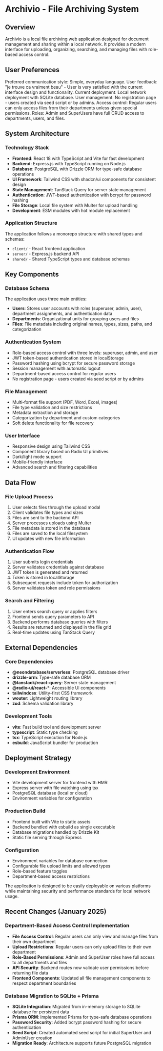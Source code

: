 # Archivio - File Archiving System

## Overview

Archivio is a local file archiving web application designed for document management and sharing within a local network. It provides a modern interface for uploading, organizing, searching, and managing files with role-based access control.

## User Preferences

Preferred communication style: Simple, everyday language.
User feedback: "je trouve ca vraiment beau" - User is very satisfied with the current interface design and functionality.
Current deployment: Local network deployment with SQLite database.
User management: No registration page - users created via seed script or by admins.
Access control: Regular users can only access files from their departments unless given special permissions.
Roles: Admin and SuperUsers have full CRUD access to departments, users, and files.

## System Architecture

### Technology Stack
- **Frontend**: React 18 with TypeScript and Vite for fast development
- **Backend**: Express.js with TypeScript running on Node.js
- **Database**: PostgreSQL with Drizzle ORM for type-safe database operations
- **UI Framework**: Tailwind CSS with shadcn/ui components for consistent design
- **State Management**: TanStack Query for server state management
- **Authentication**: JWT-based authentication with bcrypt for password hashing
- **File Storage**: Local file system with Multer for upload handling
- **Development**: ESM modules with hot module replacement

### Application Structure
The application follows a monorepo structure with shared types and schemas:
- `client/` - React frontend application
- `server/` - Express.js backend API
- `shared/` - Shared TypeScript types and database schemas

## Key Components

### Database Schema
The application uses three main entities:
- **Users**: Stores user accounts with roles (superuser, admin, user), department assignments, and authentication data
- **Departments**: Organizational units for grouping users and files
- **Files**: File metadata including original names, types, sizes, paths, and categorization

### Authentication System
- Role-based access control with three levels: superuser, admin, and user
- JWT token-based authentication stored in localStorage
- Password hashing using bcrypt for secure password storage
- Session management with automatic logout
- Department-based access control for regular users
- No registration page - users created via seed script or by admins

### File Management
- Multi-format file support (PDF, Word, Excel, images)
- File type validation and size restrictions
- Metadata extraction and storage
- Categorization by department and custom categories
- Soft delete functionality for file recovery

### User Interface
- Responsive design using Tailwind CSS
- Component library based on Radix UI primitives
- Dark/light mode support
- Mobile-friendly interface
- Advanced search and filtering capabilities

## Data Flow

### File Upload Process
1. User selects files through the upload modal
2. Client validates file types and sizes
3. Files are sent to the backend API
4. Server processes uploads using Multer
5. File metadata is stored in the database
6. Files are saved to the local filesystem
7. UI updates with new file information

### Authentication Flow
1. User submits login credentials
2. Server validates credentials against database
3. JWT token is generated and returned
4. Token is stored in localStorage
5. Subsequent requests include token for authorization
6. Server validates token and role permissions

### Search and Filtering
1. User enters search query or applies filters
2. Frontend sends query parameters to API
3. Backend performs database queries with filters
4. Results are returned and displayed in the file grid
5. Real-time updates using TanStack Query

## External Dependencies

### Core Dependencies
- **@neondatabase/serverless**: PostgreSQL database driver
- **drizzle-orm**: Type-safe database ORM
- **@tanstack/react-query**: Server state management
- **@radix-ui/react-***: Accessible UI components
- **tailwindcss**: Utility-first CSS framework
- **wouter**: Lightweight routing library
- **zod**: Schema validation library

### Development Tools
- **vite**: Fast build tool and development server
- **typescript**: Static type checking
- **tsx**: TypeScript execution for Node.js
- **esbuild**: JavaScript bundler for production

## Deployment Strategy

### Development Environment
- Vite development server for frontend with HMR
- Express server with file watching using tsx
- PostgreSQL database (local or cloud)
- Environment variables for configuration

### Production Build
- Frontend built with Vite to static assets
- Backend bundled with esbuild as single executable
- Database migrations handled by Drizzle Kit
- Static file serving through Express

### Configuration
- Environment variables for database connection
- Configurable file upload limits and allowed types
- Role-based feature toggles
- Department-based access restrictions

The application is designed to be easily deployable on various platforms while maintaining security and performance standards for local network usage.

## Recent Changes (January 2025)

### Department-Based Access Control Implementation
- **File Access Control**: Regular users can only view and manage files from their own department
- **Upload Restrictions**: Regular users can only upload files to their own department
- **Role-Based Permissions**: Admin and SuperUser roles have full access to all departments and files
- **API Security**: Backend routes now validate user permissions before returning file data
- **Frontend Components**: Updated all file management components to respect department boundaries

### Database Migration to SQLite + Prisma
- **SQLite Integration**: Migrated from in-memory storage to SQLite database for persistent data
- **Prisma ORM**: Implemented Prisma for type-safe database operations
- **Password Security**: Added bcrypt password hashing for secure authentication
- **Seed Script**: Created automated seed script for initial SuperUser and AdminUser creation
- **Migration Ready**: Architecture supports future PostgreSQL migration